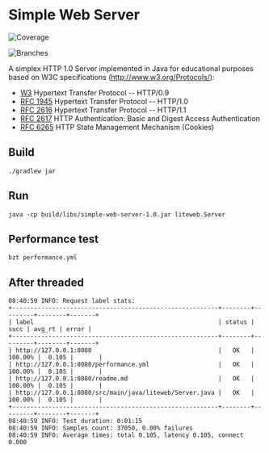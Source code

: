 # Simple Web Server
![Coverage](.github/badges/jacoco.svg)

![Branches](.github/badges/branches.svg)

A simplex HTTP 1.0 Server implemented in Java for educational
purposes based on W3C specifications (http://www.w3.org/Protocols/):

* [W3](https://www.w3.org/Protocols/HTTP/AsImplemented.html) Hypertext Transfer Protocol -- HTTP/0.9
* [RFC 1945](http://www.ietf.org/rfc/rfc1945.txt) Hypertext Transfer Protocol -- HTTP/1.0
* [RFC 2616](http://www.ietf.org/rfc/rfc2616.txt) Hypertext Transfer Protocol -- HTTP/1.1
* [RFC 2617](http://www.ietf.org/rfc/rfc2617.txt) HTTP Authentication: Basic and Digest Access Authentication
* [RFC 6265](http://tools.ietf.org/html/rfc6265) HTTP State Management Mechanism (Cookies)

## Build
```
./gradlew jar 
```

## Run
```
java -cp build/libs/simple-web-server-1.0.jar liteweb.Server
```

## Performance test
```
bzt performance.yml
```

## After threaded
```
08:40:59 INFO: Request label stats:
+---------------------------------------------------------+--------+---------+--------+-------+
| label                                                   | status |    succ | avg_rt | error |
+---------------------------------------------------------+--------+---------+--------+-------+
| http://127.0.0.1:8080                                   |   OK   | 100.00% |  0.105 |       |
| http://127.0.0.1:8080/performance.yml                   |   OK   | 100.00% |  0.105 |       |
| http://127.0.0.1:8080/readme.md                         |   OK   | 100.00% |  0.105 |       |
| http://127.0.0.1:8080/src/main/java/liteweb/Server.java |   OK   | 100.00% |  0.105 |       |
+---------------------------------------------------------+--------+---------+--------+-------+
08:40:59 INFO: Test duration: 0:01:15
08:40:59 INFO: Samples count: 37050, 0.00% failures
08:40:59 INFO: Average times: total 0.105, latency 0.105, connect 0.000
```

